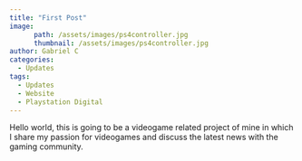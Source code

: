 ```yaml
---
title: "First Post"
image:
      path: /assets/images/ps4controller.jpg
      thumbnail: /assets/images/ps4controller.jpg
author: Gabriel C
categories:
  - Updates
tags:
  - Updates
  - Website
  - Playstation Digital
---
```


Hello world, this is going to be a videogame related project of mine in which I share my passion for videogames and discuss the latest news with the gaming community.
